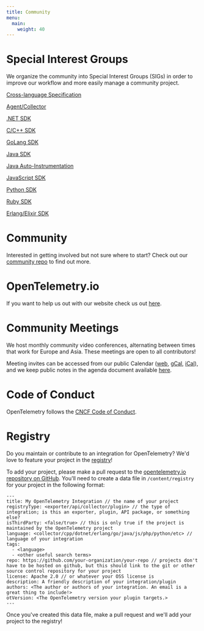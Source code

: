 ```yaml
---
title: Community
menu:
  main:
    weight: 40
---
```


# Special Interest Groups
We organize the community into Special Interest Groups (SIGs) in order to improve our workflow and more easily manage a community project.  

[Cross-language Specification](https://github.com/open-telemetry/community#cross-language-specification)

[Agent/Collector](https://github.com/open-telemetry/community#agentcollector)

[.NET SDK](https://github.com/open-telemetry/community#net-sdk)

[C/C++ SDK](https://github.com/open-telemetry/community#cc-sdk)

[GoLang SDK](https://github.com/open-telemetry/community#golang-sdk)

[Java SDK](https://github.com/open-telemetry/community#java-sdk)

[Java Auto-Instrumentation](https://github.com/open-telemetry/community#java-auto-instrumentation)

[JavaScript SDK](https://github.com/open-telemetry/community#javascript-sdk)

[Python SDK](https://github.com/open-telemetry/community#python-sdk)

[Ruby SDK](https://github.com/open-telemetry/community#ruby-sig)

[Erlang/Elixir SDK](https://github.com/open-telemetry/community#erlangelixir-sdk)

# Community 
Interested in getting involved but not sure where to start? Check out our [community repo](https://github.com/open-telemetry/community) to find out more.

# OpenTelemetry.io
If you want to help us out with our website check us out [here](https://github.com/open-telemetry/opentelemetry.io).

# Community Meetings  
We host monthly community video conferences, alternating between times that work for Europe and Asia. These meetings are open to all contributors!

Meeting invites can be accessed from our public Calendar ([web](https://calendar.google.com/calendar/embed?src=google.com_b79e3e90j7bbsa2n2p5an5lf60%40group.calendar.google.com), [gCal](https://calendar.google.com/calendar?cid=Z29vZ2xlLmNvbV9iNzllM2U5MGo3YmJzYTJuMnA1YW41bGY2MEBncm91cC5jYWxlbmRhci5nb29nbGUuY29t), [iCal](https://calendar.google.com/calendar/ical/google.com_b79e3e90j7bbsa2n2p5an5lf60%40group.calendar.google.com/public/basic.ics)), and we keep public notes in the agenda document available [here](https://docs.google.com/document/d/1uvua6R-VnOpMmAjM3b7j3jQDFz6KHDzbEX4ZaZ9BFso/edit).

# Code of Conduct  
OpenTelemetry follows the [CNCF Code of Conduct](https://github.com/cncf/foundation/blob/master/code-of-conduct.md).

# Registry
Do you maintain or contribute to an integration for OpenTelemetry? We'd love to feature your project in the [registry](/registry)!

To add your project, please make a pull request to the [opentelemetry.io repository on GitHub](https://github.com/open-telemetry/opentelemetry.io). You'll need to create a data file in `/content/registry` for your project in the following format:

```
---
title: My OpenTelemetry Integration // the name of your project
registryType: <exporter/api/collector/plugin> // the type of integration; is this an exporter, plugin, API package, or something else?
isThirdParty: <false/true> // this is only true if the project is maintained by the OpenTelemetry project
language: <collector/cpp/dotnet/erlang/go/java/js/php/python/etc> // language of your integration
tags:
  - <language>
  - <other useful search terms>
repo: https://github.com/your-organization/your-repo // projects don't have to be hosted on github, but this should link to the git or other source control repository for your project
license: Apache 2.0 // or whatever your OSS license is
description: A friendly description of your integration/plugin
authors: <The author or authors of your integration. An email is a great thing to include!>
otVersion: <The OpenTelemetry version your plugin targets.> 
---
```

Once you've created this data file, make a pull request and we'll add your project to the registry!
